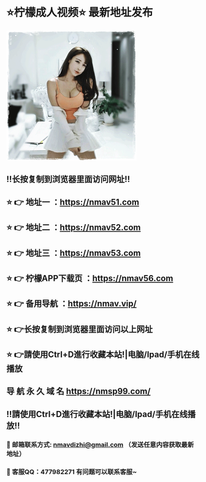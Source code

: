 # ⭐️柠檬成人视频⭐️ 最新地址发布 
![image](https://raw.githubusercontent.com/nmavdz/nmav/master/timg.gif)
## ‼️长按复制到浏览器里面访问网址‼️
## ⭐️ 👉 地址一 ：https://nmav51.com
## ⭐️ 👉 地址二 ：https://nmav52.com
## ⭐️ 👉 地址三 ：https://nmav53.com
## ⭐️ 👉 柠檬APP下载页 ：https://nmav56.com
## ⭐️ 👉 备用导航 ：https://nmav.vip/
## ⭐️ 👉长按复制到浏览器里面访问以上网址
## ⭐️ 👉請使用Ctrl+D進行收藏本站!|电脑/Ipad/手机在线播放
## 导 航 永 久 域 名 	https://nmsp99.com/
## ‼️請使用Ctrl+D進行收藏本站!|电脑/Ipad/手机在线播放‼️
### 📧 邮箱联系方式: nmavdizhi@gmail.com （发送任意内容获取最新地址）
### 📧 客服QQ：477982271 有问题可以联系客服~
